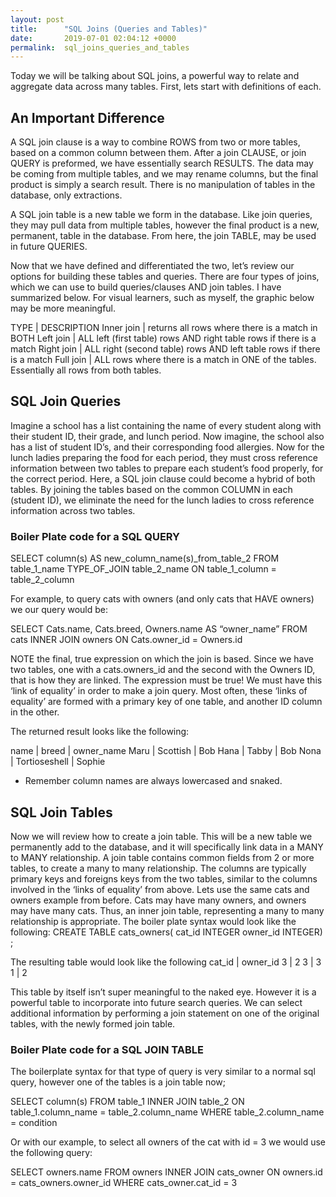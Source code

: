```yaml
---
layout: post
title:      "SQL Joins (Queries and Tables)"
date:       2019-07-01 02:04:12 +0000
permalink:  sql_joins_queries_and_tables
---
```


Today we will be talking about SQL joins, a powerful way to relate and aggregate data across many tables. First, lets start with definitions of each. 
## An Important Difference
A SQL join clause is a way to combine ROWS from two or more tables, based on a common column between them. After a join CLAUSE, or join QUERY is preformed, we have essentially search RESULTS. The data may be coming from multiple tables, and we may rename columns, but the final product is simply a search result. There is no manipulation of tables in the database, only extractions. 

A SQL join table is a new table we form in the database. Like join queries, they may pull data from multiple tables, however the final product is a new, permanent, table in the database. From here, the join TABLE, may be used in future QUERIES. 

Now that we have defined and differentiated the two, let’s review our options for building these tables and queries. There are four types of joins, which we can use to build queries/clauses AND join tables. I have summarized below. For visual learners, such as myself, the graphic below may be more meaningful. 

TYPE | DESCRIPTION
Inner join | returns all rows where there is a match in BOTH 
Left join | ALL left (first table) rows AND right table rows if there is a match
Right join | ALL right (second table) rows AND left table rows if there is a match 
Full join | ALL rows where there is a match in ONE of the tables. Essentially all rows from both tables. 

## SQL Join Queries
Imagine a school has a list containing the name of every student along with their student ID, their grade, and lunch period. Now imagine, the school also has a list of student ID’s, and their corresponding food allergies. Now for the lunch ladies preparing the food for each period, they must cross reference information between two tables to prepare each student’s food properly, for the correct period. Here, a SQL join clause could become a hybrid of both tables. By joining the tables based on the common COLUMN in each (student ID), we eliminate the need for the lunch ladies to cross reference information across two tables. 

### Boiler Plate code for a SQL QUERY
SELECT column(s)
AS new_column_name(s)_from_table_2
FROM table_1_name
TYPE_OF_JOIN table_2_name
ON table_1_column = table_2_column

For example, to query cats with owners (and only cats that HAVE owners) we our query would be:

SELECT Cats.name, Cats.breed, Owners.name 
AS “owner_name” 
FROM cats
INNER JOIN owners
ON Cats.owner_id = Owners.id 

NOTE the final, true expression on which the join is based. Since we have two tables, one with a cats.owners_id and the second with the Owners ID, that is how they are linked. The expression must be true! We must have this ‘link of equality’ in order to make a join query. Most often, these ‘links of equality’ are formed with a primary key of one table, and another ID column in the other. 

The returned result looks like the following:

name | breed | owner_name
Maru | Scottish | Bob
Hana | Tabby | Bob
Nona | Tortioseshell | Sophie
-	Remember column names are always lowercased and snaked. 
## SQL Join Tables
Now we will review how to create a join table. This will be a new table we permanently add to the database, and it will specifically link data in a MANY to MANY relationship. A join table contains common fields from 2 or more tables, to create a many to many relationship. The columns are typically primary keys and foreigns keys from the two tables, similar to the columns involved in the ‘links of equality’ from above. 
Lets use the same cats and owners example from before. Cats may have many owners, and owners may have many cats. Thus, an inner join table, representing a many to many relationship is appropriate. The boiler plate syntax would look like the following: 
CREATE TABLE cats_owners(
cat_id  INTEGER
owner_id INTEGER) ;

The resulting table would look like the following
cat_id | owner_id 
3 | 2 
3 | 3
1 | 2 


This table by itself isn’t super meaningful to the naked eye. However it is a powerful table to incorporate into future search queries. We can select additional information by performing a join statement on one of the original tables, with the newly formed join table. 

### Boiler Plate code for a SQL JOIN TABLE

The boilerplate syntax for that type of query is very similar to a normal sql query, however one of the tables is a join table now; 

SELECT column(s)
FROM table_1
INNER JOIN table_2
ON table_1.column_name = table_2.column_name
WHERE table_2.column_name = condition

Or with our example, to select all owners of the cat with id = 3 we would use the following query:

SELECT owners.name
FROM owners
INNER JOIN cats_owner
ON owners.id = cats_owners.owner_id
WHERE cats_owner.cat_id = 3


